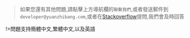 > 如果您還有其他問題,請點擊上方導航欄的`聯繫我們`,或者發送郵件到`developer@yuanzhibang.com`,或者在[Stackoverflow](https://stackoverflow.com/questions/tagged/ttqm)提問,我們會及時回答

!>問題支持簡體中文,繁體中文,以及英語

